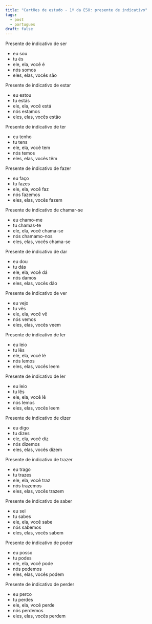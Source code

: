 ```yaml
---
title: "Cartões de estudo - 1º da ESO: presente de indicativo"
tags:
  - post
  - portugues
draft: false
---
```

<e-card color="1">
  <div>Presente de indicativo de ser</div>
  <div>
    <ul>
      <li>eu sou </li>
      <li>tu és </li>
      <li>ele, ela, você é </li>
      <li>nós somos </li>
      <li>eles, elas, vocês são </li>
    </ul>
  </div>
</e-card>

<e-card color="1">
  <div>Presente de indicativo de estar</div>
  <div>
    <ul>
      <li>eu estou </li>
      <li>tu estás </li>
      <li>ele, ela, você está </li>
      <li>nós estamos </li>
      <li>eles, elas, vocês estão </li>
    </ul>
  </div>
</e-card>

<e-card color="1">
  <div>Presente de indicativo de ter</div>
  <div>
    <ul>
      <li>eu tenho </li>
      <li>tu tens </li>
      <li>ele, ela, você tem </li>
      <li>nós temos </li>
      <li>eles, elas, vocês têm </li>
    </ul>
  </div>
</e-card>

<e-card color="1">
  <div>Presente de indicativo de fazer</div>
  <div>
    <ul>
      <li>eu faço </li>
      <li>tu fazes </li>
      <li>ele, ela, você faz </li>
      <li>nós fazemos </li>
      <li>eles, elas, vocês fazem </li>
    </ul>
  </div>
</e-card>

<e-card color="1">
  <div>Presente de indicativo de chamar-se</div>
  <div>
    <ul>
      <li>eu chamo-me </li>
      <li>tu chamas-te </li>
      <li>ele, ela, você chama-se </li>
      <li>nós chamamo-nos </li>
      <li>eles, elas, vocês chama-se </li>
    </ul>
  </div>
</e-card>

<e-card color="1">
  <div>Presente de indicativo de dar</div>
  <div>
    <ul>
      <li>eu dou </li>
      <li>tu dás </li>
      <li>ele, ela, você dá </li>
      <li>nós damos </li>
      <li>eles, elas, vocês dão </li>
    </ul>
  </div>
</e-card>

<e-card color="1">
  <div>Presente de indicativo de ver</div>
  <div>
    <ul>
      <li>eu vejo </li>
      <li>tu vês </li>
      <li>ele, ela, você vê </li>
      <li>nós vemos </li>
      <li>eles, elas, vocês veem </li>
    </ul>
  </div>
</e-card>

<e-card color="1">
  <div>Presente de indicativo de ler</div>
  <div>
    <ul>
      <li>eu leio </li>
      <li>tu lês </li>
      <li>ele, ela, você lê </li>
      <li>nós lemos </li>
      <li>eles, elas, vocês leem </li>
    </ul>
  </div>
</e-card>

<e-card color="1">
  <div>Presente de indicativo de ler</div>
  <div>
    <ul>
      <li>eu leio </li>
      <li>tu lês </li>
      <li>ele, ela, você lê </li>
      <li>nós lemos </li>
      <li>eles, elas, vocês leem </li>
    </ul>
  </div>
</e-card>

<e-card color="1">
  <div>Presente de indicativo de dizer</div>
  <div>
    <ul>
      <li>eu digo </li>
      <li>tu dizes </li>
      <li>ele, ela, você diz </li>
      <li>nós dizemos </li>
      <li>eles, elas, vocês dizem </li>
    </ul>
  </div>
</e-card>

<e-card color="1">
  <div>Presente de indicativo de trazer</div>
  <div>
    <ul>
      <li>eu trago </li>
      <li>tu trazes </li>
      <li>ele, ela, você traz </li>
      <li>nós trazemos </li>
      <li>eles, elas, vocês trazem </li>
    </ul>
  </div>
</e-card>

<e-card color="1">
  <div>Presente de indicativo de saber</div>
  <div>
    <ul>
      <li>eu sei </li>
      <li>tu sabes </li>
      <li>ele, ela, você sabe </li>
      <li>nós sabemos </li>
      <li>eles, elas, vocês sabem </li>
    </ul>
  </div>
</e-card>

<e-card color="1">
  <div>Presente de indicativo de poder</div>
  <div>
    <ul>
      <li>eu posso </li>
      <li>tu podes </li>
      <li>ele, ela, você pode </li>
      <li>nós podemos </li>
      <li>eles, elas, vocês podem </li>
    </ul>
  </div>
</e-card>

<e-card color="1">
  <div>Presente de indicativo de perder</div>
  <div>
    <ul>
      <li>eu perco </li>
      <li>tu perdes </li>
      <li>ele, ela, você perde </li>
      <li>nós perdemos </li>
      <li>eles, elas, vocês perdem </li>
    </ul>
  </div>
</e-card>
